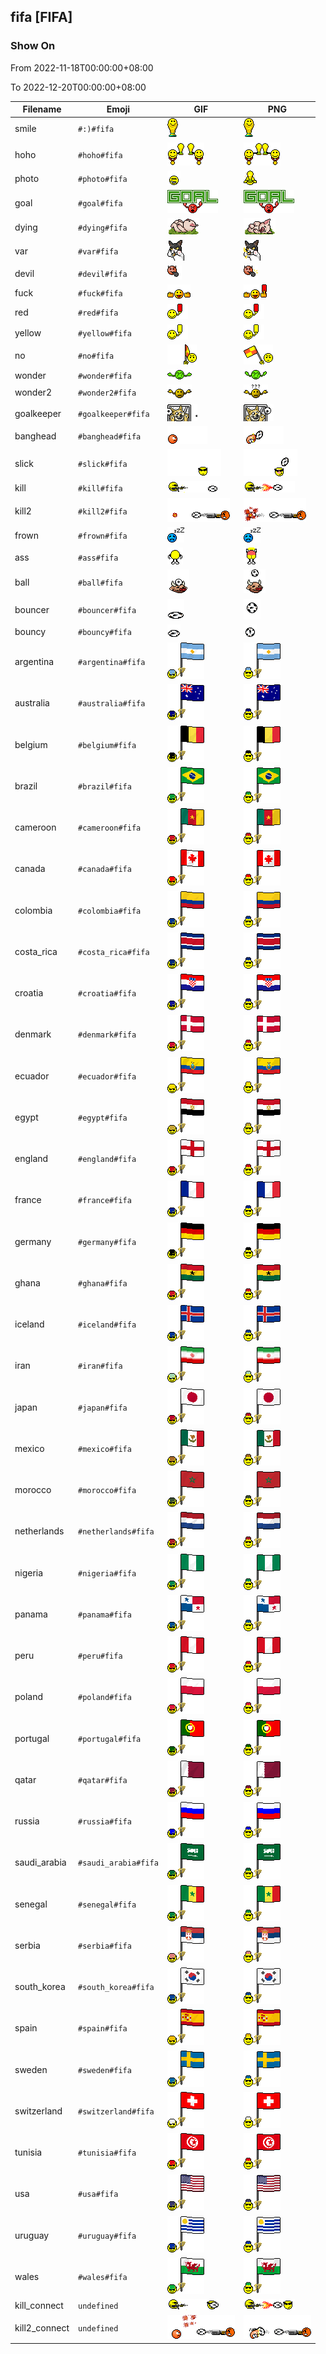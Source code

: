 ## fifa [FIFA]

### Show On
From 2022-11-18T00:00:00+08:00

To 2022-12-20T00:00:00+08:00

| Filename | Emoji | GIF | PNG |
| --- | --- | --- | --- |
| smile | `#:)#fifa` | ![smile](../../assets/android/faces/fifa/smile.gif) | ![smile](../../assets/android/faces_png/fifa/smile.png) |
| hoho | `#hoho#fifa` | ![hoho](../../assets/android/faces/fifa/hoho.gif) | ![hoho](../../assets/android/faces_png/fifa/hoho.png) |
| photo | `#photo#fifa` | ![photo](../../assets/android/faces/fifa/photo.gif) | ![photo](../../assets/android/faces_png/fifa/photo.png) |
| goal | `#goal#fifa` | ![goal](../../assets/android/faces/fifa/goal.gif) | ![goal](../../assets/android/faces_png/fifa/goal.png) |
| dying | `#dying#fifa` | ![dying](../../assets/android/faces/fifa/dying.gif) | ![dying](../../assets/android/faces_png/fifa/dying.png) |
| var | `#var#fifa` | ![var](../../assets/android/faces/fifa/var.gif) | ![var](../../assets/android/faces_png/fifa/var.png) |
| devil | `#devil#fifa` | ![devil](../../assets/android/faces/fifa/devil.gif) | ![devil](../../assets/android/faces_png/fifa/devil.png) |
| fuck | `#fuck#fifa` | ![fuck](../../assets/android/faces/fifa/fuck.gif) | ![fuck](../../assets/android/faces_png/fifa/fuck.png) |
| red | `#red#fifa` | ![red](../../assets/android/faces/fifa/red.gif) | ![red](../../assets/android/faces_png/fifa/red.png) |
| yellow | `#yellow#fifa` | ![yellow](../../assets/android/faces/fifa/yellow.gif) | ![yellow](../../assets/android/faces_png/fifa/yellow.png) |
| no | `#no#fifa` | ![no](../../assets/android/faces/fifa/no.gif) | ![no](../../assets/android/faces_png/fifa/no.png) |
| wonder | `#wonder#fifa` | ![wonder](../../assets/android/faces/fifa/wonder.gif) | ![wonder](../../assets/android/faces_png/fifa/wonder.png) |
| wonder2 | `#wonder2#fifa` | ![wonder2](../../assets/android/faces/fifa/wonder2.gif) | ![wonder2](../../assets/android/faces_png/fifa/wonder2.png) |
| goalkeeper | `#goalkeeper#fifa` | ![goalkeeper](../../assets/android/faces/fifa/goalkeeper.gif) | ![goalkeeper](../../assets/android/faces_png/fifa/goalkeeper.png) |
| banghead | `#banghead#fifa` | ![banghead](../../assets/android/faces/fifa/banghead.gif) | ![banghead](../../assets/android/faces_png/fifa/banghead.png) |
| slick | `#slick#fifa` | ![slick](../../assets/android/faces/fifa/slick.gif) | ![slick](../../assets/android/faces_png/fifa/slick.png) |
| kill | `#kill#fifa` | ![kill](../../assets/android/faces/fifa/kill.gif) | ![kill](../../assets/android/faces_png/fifa/kill.png) |
| kill2 | `#kill2#fifa` | ![kill2](../../assets/android/faces/fifa/kill2.gif) | ![kill2](../../assets/android/faces_png/fifa/kill2.png) |
| frown | `#frown#fifa` | ![frown](../../assets/android/faces/fifa/frown.gif) | ![frown](../../assets/android/faces_png/fifa/frown.png) |
| ass | `#ass#fifa` | ![ass](../../assets/android/faces/fifa/ass.gif) | ![ass](../../assets/android/faces_png/fifa/ass.png) |
| ball | `#ball#fifa` | ![ball](../../assets/android/faces/fifa/ball.gif) | ![ball](../../assets/android/faces_png/fifa/ball.png) |
| bouncer | `#bouncer#fifa` | ![bouncer](../../assets/android/faces/fifa/bouncer.gif) | ![bouncer](../../assets/android/faces_png/fifa/bouncer.png) |
| bouncy | `#bouncy#fifa` | ![bouncy](../../assets/android/faces/fifa/bouncy.gif) | ![bouncy](../../assets/android/faces_png/fifa/bouncy.png) |
| argentina | `#argentina#fifa` | ![argentina](../../assets/android/faces/fifa/argentina.gif) | ![argentina](../../assets/android/faces_png/fifa/argentina.png) |
| australia | `#australia#fifa` | ![australia](../../assets/android/faces/fifa/australia.gif) | ![australia](../../assets/android/faces_png/fifa/australia.png) |
| belgium | `#belgium#fifa` | ![belgium](../../assets/android/faces/fifa/belgium.gif) | ![belgium](../../assets/android/faces_png/fifa/belgium.png) |
| brazil | `#brazil#fifa` | ![brazil](../../assets/android/faces/fifa/brazil.gif) | ![brazil](../../assets/android/faces_png/fifa/brazil.png) |
| cameroon | `#cameroon#fifa` | ![cameroon](../../assets/android/faces/fifa/cameroon.gif) | ![cameroon](../../assets/android/faces_png/fifa/cameroon.png) |
| canada | `#canada#fifa` | ![canada](../../assets/android/faces/fifa/canada.gif) | ![canada](../../assets/android/faces_png/fifa/canada.png) |
| colombia | `#colombia#fifa` | ![colombia](../../assets/android/faces/fifa/colombia.gif) | ![colombia](../../assets/android/faces_png/fifa/colombia.png) |
| costa_rica | `#costa_rica#fifa` | ![costa_rica](../../assets/android/faces/fifa/costa_rica.gif) | ![costa_rica](../../assets/android/faces_png/fifa/costa_rica.png) |
| croatia | `#croatia#fifa` | ![croatia](../../assets/android/faces/fifa/croatia.gif) | ![croatia](../../assets/android/faces_png/fifa/croatia.png) |
| denmark | `#denmark#fifa` | ![denmark](../../assets/android/faces/fifa/denmark.gif) | ![denmark](../../assets/android/faces_png/fifa/denmark.png) |
| ecuador | `#ecuador#fifa` | ![ecuador](../../assets/android/faces/fifa/ecuador.gif) | ![ecuador](../../assets/android/faces_png/fifa/ecuador.png) |
| egypt | `#egypt#fifa` | ![egypt](../../assets/android/faces/fifa/egypt.gif) | ![egypt](../../assets/android/faces_png/fifa/egypt.png) |
| england | `#england#fifa` | ![england](../../assets/android/faces/fifa/england.gif) | ![england](../../assets/android/faces_png/fifa/england.png) |
| france | `#france#fifa` | ![france](../../assets/android/faces/fifa/france.gif) | ![france](../../assets/android/faces_png/fifa/france.png) |
| germany | `#germany#fifa` | ![germany](../../assets/android/faces/fifa/germany.gif) | ![germany](../../assets/android/faces_png/fifa/germany.png) |
| ghana | `#ghana#fifa` | ![ghana](../../assets/android/faces/fifa/ghana.gif) | ![ghana](../../assets/android/faces_png/fifa/ghana.png) |
| iceland | `#iceland#fifa` | ![iceland](../../assets/android/faces/fifa/iceland.gif) | ![iceland](../../assets/android/faces_png/fifa/iceland.png) |
| iran | `#iran#fifa` | ![iran](../../assets/android/faces/fifa/iran.gif) | ![iran](../../assets/android/faces_png/fifa/iran.png) |
| japan | `#japan#fifa` | ![japan](../../assets/android/faces/fifa/japan.gif) | ![japan](../../assets/android/faces_png/fifa/japan.png) |
| mexico | `#mexico#fifa` | ![mexico](../../assets/android/faces/fifa/mexico.gif) | ![mexico](../../assets/android/faces_png/fifa/mexico.png) |
| morocco | `#morocco#fifa` | ![morocco](../../assets/android/faces/fifa/morocco.gif) | ![morocco](../../assets/android/faces_png/fifa/morocco.png) |
| netherlands | `#netherlands#fifa` | ![netherlands](../../assets/android/faces/fifa/netherlands.gif) | ![netherlands](../../assets/android/faces_png/fifa/netherlands.png) |
| nigeria | `#nigeria#fifa` | ![nigeria](../../assets/android/faces/fifa/nigeria.gif) | ![nigeria](../../assets/android/faces_png/fifa/nigeria.png) |
| panama | `#panama#fifa` | ![panama](../../assets/android/faces/fifa/panama.gif) | ![panama](../../assets/android/faces_png/fifa/panama.png) |
| peru | `#peru#fifa` | ![peru](../../assets/android/faces/fifa/peru.gif) | ![peru](../../assets/android/faces_png/fifa/peru.png) |
| poland | `#poland#fifa` | ![poland](../../assets/android/faces/fifa/poland.gif) | ![poland](../../assets/android/faces_png/fifa/poland.png) |
| portugal | `#portugal#fifa` | ![portugal](../../assets/android/faces/fifa/portugal.gif) | ![portugal](../../assets/android/faces_png/fifa/portugal.png) |
| qatar | `#qatar#fifa` | ![qatar](../../assets/android/faces/fifa/qatar.gif) | ![qatar](../../assets/android/faces_png/fifa/qatar.png) |
| russia | `#russia#fifa` | ![russia](../../assets/android/faces/fifa/russia.gif) | ![russia](../../assets/android/faces_png/fifa/russia.png) |
| saudi_arabia | `#saudi_arabia#fifa` | ![saudi_arabia](../../assets/android/faces/fifa/saudi_arabia.gif) | ![saudi_arabia](../../assets/android/faces_png/fifa/saudi_arabia.png) |
| senegal | `#senegal#fifa` | ![senegal](../../assets/android/faces/fifa/senegal.gif) | ![senegal](../../assets/android/faces_png/fifa/senegal.png) |
| serbia | `#serbia#fifa` | ![serbia](../../assets/android/faces/fifa/serbia.gif) | ![serbia](../../assets/android/faces_png/fifa/serbia.png) |
| south_korea | `#south_korea#fifa` | ![south_korea](../../assets/android/faces/fifa/south_korea.gif) | ![south_korea](../../assets/android/faces_png/fifa/south_korea.png) |
| spain | `#spain#fifa` | ![spain](../../assets/android/faces/fifa/spain.gif) | ![spain](../../assets/android/faces_png/fifa/spain.png) |
| sweden | `#sweden#fifa` | ![sweden](../../assets/android/faces/fifa/sweden.gif) | ![sweden](../../assets/android/faces_png/fifa/sweden.png) |
| switzerland | `#switzerland#fifa` | ![switzerland](../../assets/android/faces/fifa/switzerland.gif) | ![switzerland](../../assets/android/faces_png/fifa/switzerland.png) |
| tunisia | `#tunisia#fifa` | ![tunisia](../../assets/android/faces/fifa/tunisia.gif) | ![tunisia](../../assets/android/faces_png/fifa/tunisia.png) |
| usa | `#usa#fifa` | ![usa](../../assets/android/faces/fifa/usa.gif) | ![usa](../../assets/android/faces_png/fifa/usa.png) |
| uruguay | `#uruguay#fifa` | ![uruguay](../../assets/android/faces/fifa/uruguay.gif) | ![uruguay](../../assets/android/faces_png/fifa/uruguay.png) |
| wales | `#wales#fifa` | ![wales](../../assets/android/faces/fifa/wales.gif) | ![wales](../../assets/android/faces_png/fifa/wales.png) |
| kill_connect | `undefined` | ![kill_connect](../../assets/android/faces/fifa/kill_connect.gif) | ![kill_connect](../../assets/android/faces_png/fifa/kill_connect.png) |
| kill2_connect | `undefined` | ![kill2_connect](../../assets/android/faces/fifa/kill2_connect.gif) | ![kill2_connect](../../assets/android/faces_png/fifa/kill2_connect.png) |


